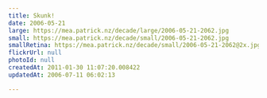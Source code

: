```yaml
---
title: Skunk!
date: 2006-05-21
large: https://mea.patrick.nz/decade/large/2006-05-21-2062.jpg
small: https://mea.patrick.nz/decade/small/2006-05-21-2062.jpg
smallRetina: https://mea.patrick.nz/decade/small/2006-05-21-2062@2x.jpg
flickrUrl: null
photoId: null
createdAt: 2011-01-30 11:07:20.008422
updatedAt: 2006-07-11 06:02:13

---
```


